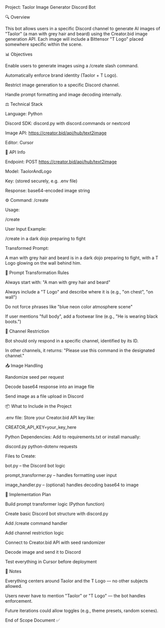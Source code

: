 Project: Taolor Image Generator Discord Bot

🔍 Overview

This bot allows users in a specific Discord channel to generate AI images of "Taolor" (a man with grey hair and beard) using the Creator.bid image generation API. Each image will include a Bittensor "T Logo" placed somewhere specific within the scene.

📊 Objectives

Enable users to generate images using a /create slash command.

Automatically enforce brand identity (Taolor + T Logo).

Restrict image generation to a specific Discord channel.

Handle prompt formatting and image decoding internally.

⚖️ Technical Stack

Language: Python

Discord SDK: discord.py with discord.commands or nextcord

Image API: https://creator.bid/api/hub/text2image

Editor: Cursor

🔐 API Info

Endpoint: POST https://creator.bid/api/hub/text2image

Model: TaolorAndLogo

Key: (stored securely, e.g. .env file)

Response: base64-encoded image string

⚙️ Command: /create

Usage:

/create <scene description>

User Input Example:

/create in a dark dojo preparing to fight

Transformed Prompt:

A man with grey hair and beard is in a dark dojo preparing to fight, with a T Logo glowing on the wall behind him.

🔄 Prompt Transformation Rules

Always start with: "A man with grey hair and beard"

Always include a "T Logo" and describe where it is (e.g., "on chest", "on wall")

Do not force phrases like "blue neon color atmosphere scene"

If user mentions "full body", add a footwear line (e.g., "He is wearing black boots.")

🚫 Channel Restriction

Bot should only respond in a specific channel, identified by its ID.

In other channels, it returns: "Please use this command in the designated channel."

📤 Image Handling

Randomize seed per request

Decode base64 response into an image file

Send image as a file upload in Discord

📦 What to Include in the Project

.env file: Store your Creator.bid API key like:

CREATOR_API_KEY=your_key_here

Python Dependencies: Add to requirements.txt or install manually:

discord.py
python-dotenv
requests

Files to Create:

bot.py – the Discord bot logic

prompt_transformer.py – handles formatting user input

image_handler.py – (optional) handles decoding base64 to image

📆 Implementation Plan

Build prompt transformer logic (Python function)

Create basic Discord bot structure with discord.py

Add /create command handler

Add channel restriction logic

Connect to Creator.bid API with seed randomizer

Decode image and send it to Discord

Test everything in Cursor before deployment

🔎 Notes

Everything centers around Taolor and the T Logo — no other subjects allowed.

Users never have to mention "Taolor" or "T Logo" — the bot handles enforcement.

Future iterations could allow toggles (e.g., theme presets, random scenes).

End of Scope Document ✅ 